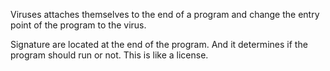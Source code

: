 
Viruses attaches themselves to the end of a program and change the entry point of the program to the virus.

Signature are located at the end of the program. And it determines if the program should run or not. This is like a license.